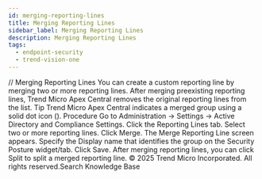 ```yaml
---
id: merging-reporting-lines
title: Merging Reporting Lines
sidebar_label: Merging Reporting Lines
description: Merging Reporting Lines
tags:
  - endpoint-security
  - trend-vision-one
---
```


/*<![CDATA[*/ $('#title').html($('meta[name=map-description]').attr('content')); /*]]>*/ Merging Reporting Lines You can create a custom reporting line by merging two or more reporting lines. After merging preexisting reporting lines, Trend Micro Apex Central removes the original reporting lines from the list. Tip Trend Micro Apex Central indicates a merged group using a solid dot icon (). Procedure Go to Administration → Settings → Active Directory and Compliance Settings. Click the Reporting Lines tab. Select two or more reporting lines. Click Merge. The Merge Reporting Line screen appears. Specify the Display name that identifies the group on the Security Posture widget/tab. Click Save. After merging reporting lines, you can click Split to split a merged reporting line. © 2025 Trend Micro Incorporated. All rights reserved.Search Knowledge Base